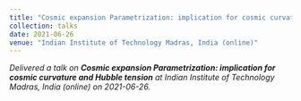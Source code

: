 ```yaml
---
title: "Cosmic expansion Parametrization: implication for cosmic curvature and Hubble tension"
collection: talks
date: 2021-06-26
venue: "Indian Institute of Technology Madras, India (online)"
---
```


*Delivered a talk on **Cosmic expansion Parametrization: implication for cosmic curvature and Hubble tension** at Indian Institute of Technology Madras, India (online) on 2021-06-26.*
